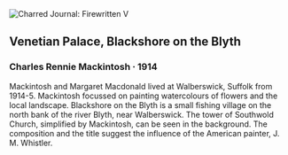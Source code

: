 <div class="artwork-of-the-day">
  <div class="container">
    <div class="img-wrapper">
      <img
        src="https://uploads4.wikiart.org/images/charles-rennie-mackintosh/venetian-palace-blackshore-on-the-blyth-1914.jpg"
        alt="Charred Journal: Firewritten V" />
    </div>
    <div class="artwork-detail">
      <div class="artwork-origin"> 
        <h2 class="artwork-name">Venetian Palace, Blackshore on the Blyth</h2>
        <h3 class="artist">
          Charles Rennie Mackintosh
                    ·  1914
        </h3>
      </div>
      <p class="description">
        <span class="artwork-description-text ng-binding" ng-bind-html="viewModel.ArtworkOfTheDay.Description | unsafe">Mackintosh and Margaret Macdonald lived at Walberswick, Suffolk from 1914-5. Mackintosh focussed on painting watercolours of flowers and the local landscape. Blackshore on the Blyth is a small fishing village on the north bank of the river Blyth, near Walberswick. The tower of Southwold Church, simplified by Mackintosh, can be seen in the background. The composition and the title suggest the influence of the American painter, J. M. Whistler.</span>
                        <div class="text-shadow-container" ng-show="showShadow" style=""></div>
      </p>
    </div>
  </div>

</div>
